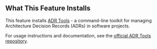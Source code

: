 ## What This Feature Installs

This feature installs [ADR Tools](https://github.com/npryce/adr-tools) - a command-line toolkit for managing Architecture Decision Records (ADRs) in software projects.

For usage instructions and documentation, see the [official ADR Tools repository](https://github.com/npryce/adr-tools).